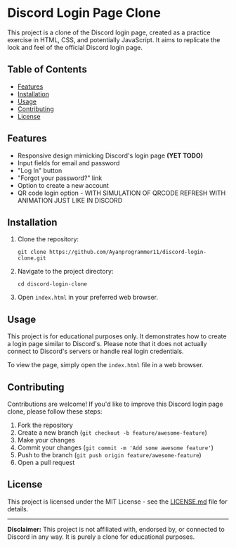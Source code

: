 # Discord Login Page Clone

This project is a clone of the Discord login page, created as a practice exercise in HTML, CSS, and potentially JavaScript. It aims to replicate the look and feel of the official Discord login page.

## Table of Contents
- [Features](#features)
- [Installation](#installation)
- [Usage](#usage)
- [Contributing](#contributing)
- [License](#license)

## Features

- Responsive design mimicking Discord's login page **(YET TODO)**
- Input fields for email and password
- "Log In" button
- "Forgot your password?" link
- Option to create a new account
- QR code login option - WITH SIMULATION OF QRCODE REFRESH WITH ANIMATION JUST LIKE IN DISCORD

## Installation

1. Clone the repository:
   ```
   git clone https://github.com/Ayanprogrammer11/discord-login-clone.git
   ```
2. Navigate to the project directory:
   ```
   cd discord-login-clone
   ```
3. Open `index.html` in your preferred web browser.

## Usage

This project is for educational purposes only. It demonstrates how to create a login page similar to Discord's. Please note that it does not actually connect to Discord's servers or handle real login credentials.

To view the page, simply open the `index.html` file in a web browser.

## Contributing

Contributions are welcome! If you'd like to improve this Discord login page clone, please follow these steps:

1. Fork the repository
2. Create a new branch (`git checkout -b feature/awesome-feature`)
3. Make your changes
4. Commit your changes (`git commit -m 'Add some awesome feature'`)
5. Push to the branch (`git push origin feature/awesome-feature`)
6. Open a pull request

## License

This project is licensed under the MIT License - see the [LICENSE.md](LICENSE.md) file for details.

---

**Disclaimer:** This project is not affiliated with, endorsed by, or connected to Discord in any way. It is purely a clone for educational purposes.
